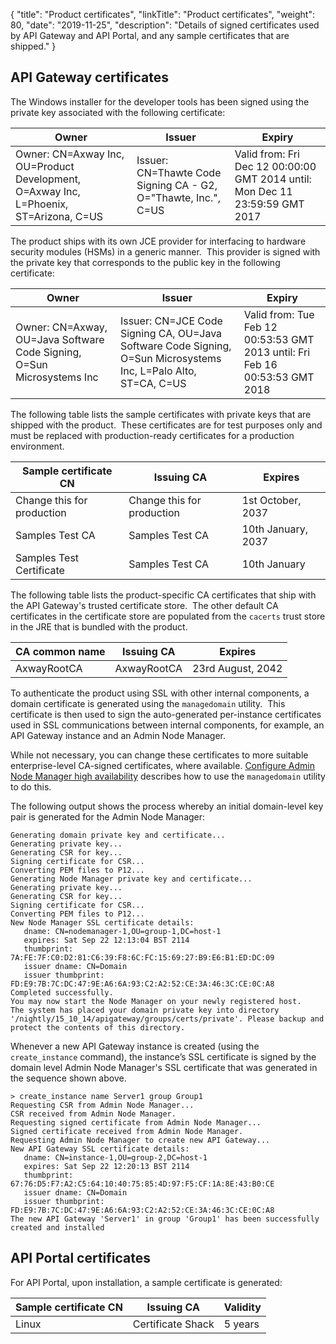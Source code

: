 {
"title": "Product certificates",
"linkTitle": "Product certificates",
"weight": 80,
"date": "2019-11-25",
"description": "Details of signed certificates used by API Gateway and API Portal, and any sample certificates that are shipped."
}

## API Gateway certificates

The Windows installer for the
developer tools has been signed using the private key associated with the following certificate:

| Owner    | Issuer           | Expiry           |
|----------|------------------|------------------|
| Owner: CN=Axway Inc, OU=Product Development, O=Axway Inc, L=Phoenix, ST=Arizona, C=US | Issuer: CN=Thawte Code Signing CA - G2, O="Thawte, Inc.", C=US | Valid from: Fri Dec 12 00:00:00 GMT 2014 until: Mon Dec 11 23:59:59 GMT 2017 |

The product ships with its own JCE provider for interfacing to hardware security modules (HSMs) in a generic manner.  This provider is signed with the private key that corresponds to the public key in the following certificate:

| Owner       | Issuer                                  | Expiry         |
|-------------|-----------------------------------------|----------------|
| Owner: CN=Axway, OU=Java Software Code Signing, O=Sun Microsystems Inc | Issuer: CN=JCE Code Signing CA, OU=Java Software Code Signing, O=Sun Microsystems Inc, L=Palo Alto, ST=CA, C=US | Valid from: Tue Feb 12 00:53:53 GMT 2013 until: Fri Feb 16 00:53:53 GMT 2018 |

The following table lists the sample certificates with private keys that are shipped with the product.  These certificates are for test purposes only and must be replaced with production-ready certificates for a production environment.

| Sample certificate CN      | Issuing CA                 | Expires            |
|----------------------------|----------------------------|--------------------|
| Change this for production | Change this for production | 1st October, 2037  |
| Samples Test CA            | Samples Test CA            | 10th January, 2037 |
| Samples Test Certificate   | Samples Test CA            | 10th January       |

The following table lists the product-specific CA certificates that ship with the API Gateway's trusted certificate store.  The other default CA certificates in the certificate store are populated from the `cacerts` trust store in the JRE that is bundled with the product.

| CA common name | Issuing CA  | Expires           |
|----------------|-------------|-------------------|
| AxwayRootCA    | AxwayRootCA | 23rd August, 2042 |

To authenticate the product using SSL with other internal components, a domain certificate is generated using the `managedomain` utility.  This certificate is then used to sign the auto-generated per-instance certificates used in SSL communications between internal components, for example, an API Gateway instance and an Admin Node Manager.

While not necessary, you can change these certificates to more suitable enterprise-level CA-signed certificates, where available. [Configure Admin Node Manager high availability](/docs/apigtw_admin/admin_node_mngr/) describes how to use the `managedomain` utility to do this.

The following output shows the process whereby an initial domain-level key pair is generated for the Admin Node Manager:

```
Generating domain private key and certificate...
Generating private key...
Generating CSR for key...
Signing certificate for CSR...
Converting PEM files to P12...
Generating Node Manager private key and certificate...
Generating private key...
Generating CSR for key...
Signing certificate for CSR...
Converting PEM files to P12...
New Node Manager SSL certificate details:
   dname: CN=nodemanager-1,OU=group-1,DC=host-1
   expires: Sat Sep 22 12:13:04 BST 2114
   thumbprint: 7A:FE:7F:C0:D2:81:C6:39:F8:6C:FC:15:69:27:B9:E6:B1:ED:DC:09
   issuer dname: CN=Domain
   issuer thumbprint: FD:E9:7B:7C:DC:47:9E:A6:6A:93:C2:A2:52:CE:3A:46:3C:CE:0C:A8
Completed successfully.
You may now start the Node Manager on your newly registered host.
The system has placed your domain private key into directory '/nightly/15_10_14/apigateway/groups/certs/private'. Please backup and protect the contents of this directory.
```

Whenever a new API Gateway instance is created (using the `create_instance` command), the instance’s SSL certificate is signed by the domain level Admin Node Manager's SSL certificate that was generated in the sequence shown above.

```
> create_instance name Server1 group Group1
Requesting CSR from Admin Node Manager...
CSR received from Admin Node Manager.
Requesting signed certificate from Admin Node Manager...
Signed certificate received from Admin Node Manager.
Requesting Admin Node Manager to create new API Gateway...
New API Gateway SSL certificate details:
   dname: CN=instance-1,OU=group-2,DC=host-1
   expires: Sat Sep 22 12:20:13 BST 2114
   thumbprint: 67:76:D5:F7:A2:C5:64:10:40:75:85:4D:97:F5:CF:1A:8E:43:B0:CE
   issuer dname: CN=Domain
   issuer thumbprint: FD:E9:7B:7C:DC:47:9E:A6:6A:93:C2:A2:52:CE:3A:46:3C:CE:0C:A8
The new API Gateway 'Server1' in group 'Group1' has been successfully created and installed
```

## API Portal certificates

For API Portal, upon installation, a sample certificate is generated:

|Sample certificate CN|Issuing CA       |Validity|
|---------------------|-----------------|--------|
|Linux                |Certificate Shack|5 years |
